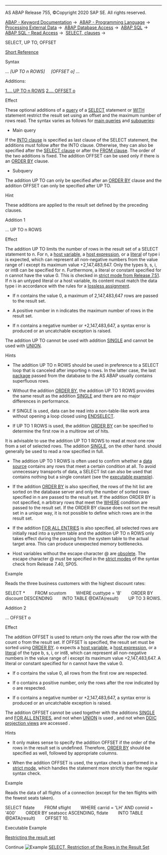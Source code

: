   

* * *

AS ABAP Release 755, ©Copyright 2020 SAP SE. All rights reserved.

[ABAP - Keyword Documentation](https://help.sap.com/doc/abapdocu_755_index_htm/7.55/en-US/abenabap.htm) →  [ABAP - Programming Language](https://help.sap.com/doc/abapdocu_755_index_htm/7.55/en-US/abenabap_reference.htm) →  [Processing External Data](https://help.sap.com/doc/abapdocu_755_index_htm/7.55/en-US/abenabap_language_external_data.htm) →  [ABAP Database Access](https://help.sap.com/doc/abapdocu_755_index_htm/7.55/en-US/abenabap_sql.htm) →  [ABAP SQL](https://help.sap.com/doc/abapdocu_755_index_htm/7.55/en-US/abenopensql.htm) →  [ABAP SQL - Read Access](https://help.sap.com/doc/abapdocu_755_index_htm/7.55/en-US/abenopen_sql_reading.htm) →  [SELECT, clauses](https://help.sap.com/doc/abapdocu_755_index_htm/7.55/en-US/abenselect_clauses.htm) → 

SELECT, UP TO, OFFSET

[Short Reference](https://help.sap.com/doc/abapdocu_755_index_htm/7.55/en-US/abapselect_shortref.htm)

Syntax

... *\[*UP TO n ROWS*\]*
    *\[*OFFSET o*\]* ...

Additions:

[1.... UP TO n ROWS](#!ABAP_ADDITION_1@1@)
[2.... OFFSET o](#!ABAP_ADDITION_2@2@)

Effect

These optional additions of a [query](https://help.sap.com/doc/abapdocu_755_index_htm/7.55/en-US/abenquery_glosry.htm "Glossary Entry") of a [SELECT](https://help.sap.com/doc/abapdocu_755_index_htm/7.55/en-US/abapselect.htm) statement or [WITH](https://help.sap.com/doc/abapdocu_755_index_htm/7.55/en-US/abapwith.htm) statement restrict the result set using an offset and the maximum number of rows read. The syntax varies as follows for [main queries](https://help.sap.com/doc/abapdocu_755_index_htm/7.55/en-US/abenmainquery_glosry.htm "Glossary Entry") and [subqueries](https://help.sap.com/doc/abapdocu_755_index_htm/7.55/en-US/abensubquery_glosry.htm "Glossary Entry"):

-   Main query

If the [INTO clause](https://help.sap.com/doc/abapdocu_755_index_htm/7.55/en-US/abapinto_clause.htm) is specified as last clause of the SELECT statement, the additions must follow after the INTO clause. Otherwise, they can also be specified after the [SELECT clause](https://help.sap.com/doc/abapdocu_755_index_htm/7.55/en-US/abapselect_list.htm) or after the [FROM clause](https://help.sap.com/doc/abapdocu_755_index_htm/7.55/en-US/abapfrom_clause.htm). The order of the two additions is fixed. The addition OFFSET can be used only if there is an [ORDER BY](https://help.sap.com/doc/abapdocu_755_index_htm/7.55/en-US/abaporderby_clause.htm) clause.

-   Subquery

The addition UP TO can only be specified after an [ORDER BY](https://help.sap.com/doc/abapdocu_755_index_htm/7.55/en-US/abaporderby_clause.htm) clause and the addition OFFSET can only be specified after UP TO.

Hint

These additions are applied to the result set defined by the preceding clauses.

Addition 1

... UP TO n ROWS

Effect

The addition UP TO limits the number of rows in the result set of a SELECT statement to n. For n, a [host variable](https://help.sap.com/doc/abapdocu_755_index_htm/7.55/en-US/abenopen_sql_host_variables.htm), a [host expression](https://help.sap.com/doc/abapdocu_755_index_htm/7.55/en-US/abenopen_sql_host_expressions.htm), or a [literal](https://help.sap.com/doc/abapdocu_755_index_htm/7.55/en-US/abenabap_sql_literals.htm) of type i is expected, which can represent all non-negative numbers from the value range of i except its maximum value +2,147,483,647. Only the types b, s, i, or int8 can be specified for n. Furthermore, a literal or constant specified for n cannot have the value 0. This is checked in [strict mode from Release 7.51](https://help.sap.com/doc/abapdocu_755_index_htm/7.55/en-US/abenopensql_strict_mode_751.htm). If n is an untyped literal or a host variable, its content must match the data type i in accordance with the rules for a [lossless assignment](https://help.sap.com/doc/abapdocu_755_index_htm/7.55/en-US/abenlossless_assignment_glosry.htm "Glossary Entry").

-   If n contains the value 0, a maximum of 2,147,483,647 rows are passed to the result set.

-   A positive number in n indicates the maximum number of rows in the result set.

-   If n contains a negative number or +2,147,483,647, a syntax error is produced or an uncatchable exception is raised.

The addition UP TO cannot be used with addition [SINGLE](https://help.sap.com/doc/abapdocu_755_index_htm/7.55/en-US/abapselect_single.htm) and cannot be used with [UNION](https://help.sap.com/doc/abapdocu_755_index_htm/7.55/en-US/abapunion.htm).

Hints

-   The addition UP TO n ROWS should be used in preference to a SELECT loop that is canceled after importing n rows. In the latter case, the last [package](https://help.sap.com/doc/abapdocu_755_index_htm/7.55/en-US/abenopen_sql_oview.htm) passed from the database to the AS ABAP usually contains superfluous rows.

-   Without the addition [ORDER BY](https://help.sap.com/doc/abapdocu_755_index_htm/7.55/en-US/abaporderby_clause.htm), the addition UP TO 1 ROWS provides the same result as the addition [SINGLE](https://help.sap.com/doc/abapdocu_755_index_htm/7.55/en-US/abapselect_single.htm) and there are no major differences in performance.

-   If SINGLE is used, data can be read into a non-table-like work area without opening a loop closed using [ENDSELECT](https://help.sap.com/doc/abapdocu_755_index_htm/7.55/en-US/abapendselect.htm).

-   If UP TO 1 ROWS is used, the addition [ORDER BY](https://help.sap.com/doc/abapdocu_755_index_htm/7.55/en-US/abaporderby_clause.htm) can be specified to determine the first row in a multirow set of hits.

It is advisable to use the addition UP TO 1 ROWS to read at most one row from a set of selected rows. The addition [SINGLE](https://help.sap.com/doc/abapdocu_755_index_htm/7.55/en-US/abapselect_single.htm), on the other hand. should generally be used to read a row specified in full.

-   The addition UP TO 1 ROWS is often used to confirm whether a [data source](https://help.sap.com/doc/abapdocu_755_index_htm/7.55/en-US/abapselect_data_source.htm) contains any rows that meet a certain condition at all. To avoid unnecessary transports of data, a SELECT list can also be used that contains nothing but a single constant (see the [executable example](https://help.sap.com/doc/abapdocu_755_index_htm/7.55/en-US/abensql_expr_literal_abexa.htm)).

-   If the addition [ORDER BY](https://help.sap.com/doc/abapdocu_755_index_htm/7.55/en-US/abaporderby_clause.htm) is also specified, the rows of the hit list are sorted on the database server and only the number of sorted rows specified in n are passed to the result set. If the addition ORDER BY is not specified, n arbitrary rows that meet the [WHERE](https://help.sap.com/doc/abapdocu_755_index_htm/7.55/en-US/abapwhere.htm) condition are passed to the result set. If the ORDER BY clause does not sort the result set in a unique way, it is not possible to define which rows are in the result set.

-   If the addition [FOR ALL ENTRIES](https://help.sap.com/doc/abapdocu_755_index_htm/7.55/en-US/abenwhere_all_entries.htm) is also specified, all selected rows are initially read into a system table and the addition UP TO n ROWS only takes effect during the passing from the system table to the actual target area. This can produce unexpected memory bottlenecks.

-   Host variables without the escape character @ are [obsolete](https://help.sap.com/doc/abapdocu_755_index_htm/7.55/en-US/abenopen_sql_hostvar_obsolete.htm). The escape character @ must be specified in the [strict modes](https://help.sap.com/doc/abapdocu_755_index_htm/7.55/en-US/abenopensql_strict_modes.htm) of the syntax check from Release 7.40, SP05.

Example

Reads the three business customers with the highest discount rates:

SELECT \*
       FROM scustom
       WHERE custtype = 'B'
       ORDER BY discount DESCENDING
       INTO TABLE @DATA(result)
       UP TO 3 ROWS.

Addition 2

... OFFSET o

Effect

The addition OFFSET is used to return only the rows after the row with the count o from the result set. If OFFSET is specified, the result set must be sorted using [ORDER BY](https://help.sap.com/doc/abapdocu_755_index_htm/7.55/en-US/abaporderby_clause.htm). o expects a [host variable](https://help.sap.com/doc/abapdocu_755_index_htm/7.55/en-US/abenopen_sql_host_variables.htm), a [host expression](https://help.sap.com/doc/abapdocu_755_index_htm/7.55/en-US/abenopen_sql_host_expressions.htm), or a [literal](https://help.sap.com/doc/abapdocu_755_index_htm/7.55/en-US/abenabap_sql_literals.htm) of the type b, s, i, or int8, which can represent all non-negative numbers in the value range of i except its maximum value +2,147,483,647. A literal or constant specified for n cannot have the value 0.

-   If o contains the value 0, all rows from the first row are respected.

-   If o contains a positive number, only the rows after the row indicated by o are respected.

-   If o contains a negative number or +2,147,483,647, a syntax error is produced or an uncatchable exception is raised.

The addition OFFSET cannot be used together with the additions [SINGLE](https://help.sap.com/doc/abapdocu_755_index_htm/7.55/en-US/abapselect_single.htm) and [FOR ALL ENTRIES](https://help.sap.com/doc/abapdocu_755_index_htm/7.55/en-US/abenwhere_all_entries.htm), and not when [UNION](https://help.sap.com/doc/abapdocu_755_index_htm/7.55/en-US/abapunion.htm) is used , and not when [DDIC projection views](https://help.sap.com/doc/abapdocu_755_index_htm/7.55/en-US/abenddic_proj_view_glosry.htm "Glossary Entry") are accessed .

Hints

-   It only makes sense to specify the addition OFFSET if the order of the rows in the result set is undefined. Therefore, [ORDER BY](https://help.sap.com/doc/abapdocu_755_index_htm/7.55/en-US/abaporderby_clause.htm) should be specified as well, followed by appropriate columns.

-   When the addition OFFSET is used, the syntax check is performed in a [strict mode](https://help.sap.com/doc/abapdocu_755_index_htm/7.55/en-US/abenopensql_strict_mode_751.htm), which handles the statement more strictly than the regular syntax check.
    

Example

Reads the data of all flights of a connection (except for the ten flights with the fewest seats taken).

SELECT fldate
       FROM sflight
       WHERE carrid = 'LH' AND connid = '400'
       ORDER BY seatsocc ASCENDING, fldate
       INTO TABLE @DATA(result)
       OFFSET 10.

Executable Example

[Restricting the result set](https://help.sap.com/doc/abapdocu_755_index_htm/7.55/en-US/abenselect_up_to_offset_abexa.htm)

Continue
![Example](exa.gif "Example") [SELECT, Restriction of the Rows in the Result Set](https://help.sap.com/doc/abapdocu_755_index_htm/7.55/en-US/abenselect_up_to_offset_abexa.htm)